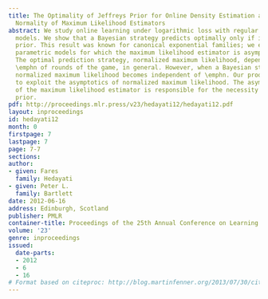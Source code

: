 ```yaml
---
title: The Optimality of Jeffreys Prior for Online Density Estimation and the Asymptotic
  Normality of Maximum Likelihood Estimators
abstract: We study online learning under logarithmic loss with regular parametric
  models. We show that a Bayesian strategy predicts optimally only if it uses Jeffreys
  prior. This result was known for canonical exponential families; we extend it to
  parametric models for which the maximum likelihood estimator is asymptotically normal.
  The optimal prediction strategy, normalized maximum likelihood, depends on the number
  \emphn of rounds of the game, in general. However, when a Bayesian strategy is optimal,
  normalized maximum likelihood becomes independent of \emphn. Our proof uses this
  to exploit the asymptotics of normalized maximum likelihood. The asymptotic normality
  of the maximum likelihood estimator is responsible for the necessity of Jeffreys
  prior.
pdf: http://proceedings.mlr.press/v23/hedayati12/hedayati12.pdf
layout: inproceedings
id: hedayati12
month: 0
firstpage: 7
lastpage: 7
page: 7-7
sections: 
author:
- given: Fares
  family: Hedayati
- given: Peter L.
  family: Bartlett
date: 2012-06-16
address: Edinburgh, Scotland
publisher: PMLR
container-title: Proceedings of the 25th Annual Conference on Learning Theory
volume: '23'
genre: inproceedings
issued:
  date-parts:
  - 2012
  - 6
  - 16
# Format based on citeproc: http://blog.martinfenner.org/2013/07/30/citeproc-yaml-for-bibliographies/
---
```

